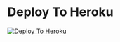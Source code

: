 
# Deploy To Heroku

[![Deploy To Heroku](https://www.herokucdn.com/deploy/button.svg)](https://heroku.com/deploy?template=https://gith)

